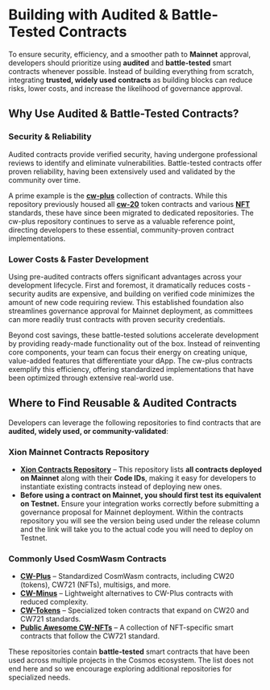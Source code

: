 # Building with Audited & Battle-Tested Contracts

To ensure security, efficiency, and a smoother path to **Mainnet** approval, developers should prioritize using **audited** and **battle-tested** smart contracts whenever possible. Instead of building everything from scratch, integrating **trusted, widely used contracts** as building blocks can reduce risks, lower costs, and increase the likelihood of governance approval.

## **Why Use Audited & Battle-Tested Contracts?**

### **Security & Reliability**

Audited contracts provide verified security, having undergone professional reviews to identify and eliminate vulnerabilities. Battle-tested contracts offer proven reliability, having been extensively used and validated by the community over time.

A prime example is the [**cw-plus**](https://github.com/CosmWasm/cw-plus) collection of contracts. While this repository previously housed all [**cw-20**](https://github.com/CosmWasm/cw-tokens) token contracts and various [**NFT**](https://github.com/CosmWasm/cw-nfts) standards, these have since been migrated to dedicated repositories. The cw-plus repository continues to serve as a valuable reference point, directing developers to these essential, community-proven contract implementations.

### **Lower Costs & Faster Development**

Using pre-audited contracts offers significant advantages across your development lifecycle. First and foremost, it dramatically reduces costs - security audits are expensive, and building on verified code minimizes the amount of new code requiring review. This established foundation also streamlines governance approval for Mainnet deployment, as committees can more readily trust contracts with proven security credentials.

Beyond cost savings, these battle-tested solutions accelerate development by providing ready-made functionality out of the box. Instead of reinventing core components, your team can focus their energy on creating unique, value-added features that differentiate your dApp. The cw-plus contracts exemplify this efficiency, offering standardized implementations that have been optimized through extensive real-world use.



## **Where to Find Reusable & Audited Contracts**

Developers can leverage the following repositories to find contracts that are **audited, widely used, or community-validated**:

### **Xion Mainnet Contracts Repository**

* [**Xion Contracts Repository**](https://github.com/burnt-labs/contracts) – This repository lists **all contracts deployed on Mainnet** along with their **Code IDs**, making it easy for developers to instantiate existing contracts instead of deploying new ones.
* **Before using a contract on Mainnet, you should first test its equivalent on Testnet.** Ensure your integration works correctly before submitting a governance proposal for Mainnet deployment. Within the contracts repository you will see the version being used under the release column and the link will take you to the actual code you will need to deploy on Testnet.

### **Commonly Used CosmWasm Contracts**

* [**CW-Plus**](https://github.com/CosmWasm/cw-plus) – Standardized CosmWasm contracts, including CW20 (tokens), CW721 (NFTs), multisigs, and more.
* [**CW-Minus**](https://github.com/CosmWasm/cw-minus) – Lightweight alternatives to CW-Plus contracts with reduced complexity.
* [**CW-Tokens**](https://github.com/CosmWasm/cw-tokens) – Specialized token contracts that expand on CW20 and CW721 standards.
* [**Public Awesome CW-NFTs**](https://github.com/public-awesome/cw-nfts) – A collection of NFT-specific smart contracts that follow the CW721 standard.

These repositories contain **battle-tested** smart contracts that have been used across multiple projects in the Cosmos ecosystem. The list does not end here and so we encourage exploring additional repositories for specialized needs.&#x20;
